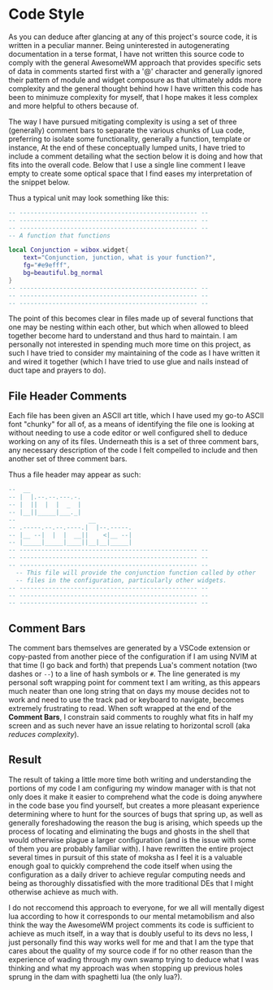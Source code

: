 # Code Style

As you can deduce after glancing at any of this project's source code, it is written in a peculiar manner. Being uninterested in autogenerating documentation in a terse format, I have not written this source code to comply with the general AwesomeWM approach that provides specific sets of data in comments started first with a '@' character and generally ignored their pattern of module and widget composure as that ultimately adds more complexity and the general thought behind how I have written this code has been to minimuze complexity for myself, that I hope makes it less complex and more helpful to others because of.

The way I have pursued mitigating complexity is using a set of three (generally) comment bars to separate the various chunks of Lua code, preferring to isolate some functionality, generally a function, template or instance, At the end of these conceptually lumped units, I have tried to include a comment detailing what the section below it is doing and how that fits into the overall code. Below that I use a single line comment I leave empty to create some optical space that I find eases my interpretation of the snippet below.

Thus a typical unit may look something like this:

```lua
-- ------------------------------------------------- --
-- ------------------------------------------------- --
-- ------------------------------------------------- --
-- A function that functions

local Conjunction = wibox.widget{
    text="Conjunction, junction, what is your function?",
    fg="#e9efff",
    bg=beautiful.bg_normal
}
-- ------------------------------------------------- --
-- ------------------------------------------------- --
-- ------------------------------------------------- --
```

The point of this becomes clear in files made up of several functions that one may be nesting within each other, but which when allowed to bleed together become hard to understand and thus hard to maintain. I am personally not interested in spending much more time on this project, as such I have tried to consider my maintaining of the code as I have written it and wired it together (which I have tried to use glue and nails instead of duct tape and prayers to do).

## File Header Comments

Each file has been given an ASCII art title, which I have used my go-to ASCII font "chunky" for all of, as a means of identifying the file one is looking at without needing to use a code editor or well configured shell to deduce working on any of its files. Underneath this is a set of three comment bars, any necessary description of the code I felt compelled to include and then another set of three comment bars.

Thus a file header may appear as such:

```lua
--  __              
-- |  |.--.--.---.-.
-- |  ||  |  |  _  |
-- |__||_____|___._|
--                    __          
-- .-----.--.--.----.|  |--.-----.
-- |__ --|  |  |  __||    <|__ --|
-- |_____|_____|____||__|__|_____|
-- ------------------------------------------------- --
-- ------------------------------------------------- --
-- ------------------------------------------------- --
  -- This file will provide the conjunction function called by other
  -- files in the configuration, particularly other widgets.
-- ------------------------------------------------- --
-- ------------------------------------------------- --
-- ------------------------------------------------- --

```

## Comment Bars

The comment bars themselves are generated by a VSCode extension or copy-pasted from another piece of the configuration if I am using NVIM at that time (I go back and forth) that prepends Lua's comment notation (two dashes or `--`) to a line of hash symbols or `#`. The line generated is my personal soft wrapping point for comment text I am writing, as this appears much neater than one long string that on days my mouse decides not to work and need to use the track pad or keyboard to navigate, becomes extremely frustrating to read. When soft wrapped at the end of the **Comment Bars**, I constrain said comments to roughly what fits in half my screen and as such never have an issue relating to horizontal scroll (aka _reduces complexity_).

## Result

The result of taking a little more time both writing and understanding the portions of my code I am configuring my window manager with is that not only does it make it easier to comprehend what the code is doing anywhere in the code base you find yourself, but creates a more pleasant experience determining where to hunt for the sources of bugs that spring up, as well as generally foreshadowing the reason the bug is arising, which speeds up the process of locating and eliminating the bugs and ghosts in the shell that would otherwise plague a larger configuration (and is the issue with some of them you are probably familiar with). I have rewritten the entire project several times in pursuit of this state of moksha as I feel it is a valuable enough goal to quickly comprehend the code itself when using the configuration as a daily driver to achieve regular computing needs and being as thoroughly dissatisfied with the more traditional DEs that I might otherwise achieve as much with.

I do not reccomend this approach to everyone, for we all will mentally digest lua according to how it corresponds to our mental metamobilism and also think the way the AwesomeWM project comments its code is sufficient to achieve as much itself, in a way that is doubly useful to its devs no less, I just personally find this way works well for me and that I am the type that cares about the quality of my source code if for no other reason than the experience of wading through my own swamp trying to deduce what I was thinking and what my approach was when stopping up previous holes sprung in the dam with spaghetti lua (the only lua?).
